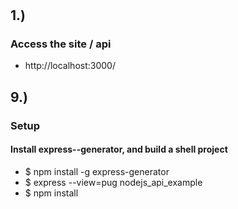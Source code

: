 # <App Name>

## 1.) 
### Access the site / api
- http://localhost:3000/
## 9.)
### Setup
#### Install express--generator, and build a shell project
- $ npm install -g express-generator
- $ express --view=pug nodejs_api_example
- $ npm install